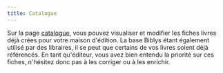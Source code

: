 ```yaml
---
title: Catalogue
---
```


Sur la page [catalogue](https://www.lautrelivre.fr/pages/log_articles), vous pouvez visualiser et modifier les fiches
livres déjà crées pour votre maison d'édition. La base Biblys étant également utilisé par des libraires, il se peut que
certains de vos livres soient déjà référencés. En tant qu'éditeur, vous avez bien entendu la priorité sur ces fiches,
n'hésitez donc pas à les corriger ou à les enrichir.
